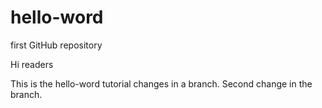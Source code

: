 # hello-word
first GitHub repository

Hi readers

This is the hello-word tutorial changes in a branch. Second change in the branch.
